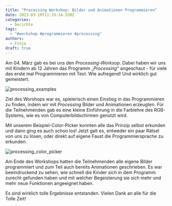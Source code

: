```yaml
---
title: "Processing Workshop: Bilder und Animationen Programmieren"
date: 2023-03-10T11:33:14.520Z
categories:
  - berichte
tags:
  - "#workshop #programmieren #processing"
authors:
  - Finja
draft: true
---
```

Am 04. März gab es bei uns den *Processing-Worksop*. Dabei haben wir uns mit Kindern ab 12 Jahren das Programm „*Processing*“ angeschaut - für viele das erste mal Programmieren mit Text. Wie aufregend! Und wirklich gut gemeistert.

![processing_examples](/images/cms/processing_examples.jpg "Processing Beispiele")

[](<>)Ziel des Worshops war es, spielerisch einen Einstieg in das Programmieren zu finden, indem wir mit *Processing* Bilder und Animationen erzeugten. Für die Teilnehmenden gab es eine kleine Einführung in die Farblehre des RGB-Systems, wie es von Computerbildschirmen genutzt wird.

Mit unserem Beispiel-Color-Picker konnten alle das Prinzip selbst erkunden und dann ging es auch schon los! Jetzt galt es, entweder ein paar Rätsel von uns zu lösen, oder direkt auf eigene Faust die Programmiersprache zu erkunden.

![processing_color_picker](/images/cms/processing_color_picker.png "Processing Color Picker")

Am Ende des Workshops hatten die Teilnehmenden alle eigene Bilder programmiert und zum Teil auch bereits Animationen geschrieben. Es war beeindruckend zu sehen, wie schnell die Kinder sich in dem Programm zurecht gefunden haben und mit welcher Begeisterung sie sich mehr und mehr neue Funktionen angeeignet haben.

Es sind wirklich tolle Ergebnisse entstanden. Vielen Dank an alle für die Tolle Zeit!